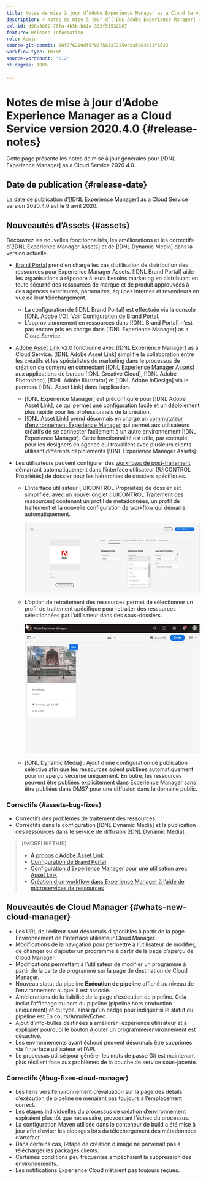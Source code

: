 ```yaml
---
title: Notes de mise à jour d’Adobe Experience Manager as a Cloud Service version 2020.4.0
description: « Notes de mise à jour d’[!DNL Adobe Experience Manager] as a Cloud Service version 2020.4.0. »
exl-id: d98a3862-76fa-4b5b-b81a-333f5f532b67
feature: Release Information
role: Admin
source-git-commit: 90f7f6209df5f837583a7225940a5984551f6622
workflow-type: tm+mt
source-wordcount: '612'
ht-degree: 100%

---
```


# Notes de mise à jour d’Adobe Experience Manager as a Cloud Service version 2020.4.0 {#release-notes}

Cette page présente les notes de mise à jour générales pour [!DNL Experience Manager] as a Cloud Service 2020.4.0.

## Date de publication {#release-date}

La date de publication d’[!DNL Experience Manager] as a Cloud Service version 2020.4.0 est le 9 avril 2020.

## Nouveautés d’Assets {#assets}

Découvrez les nouvelles fonctionnalités, les améliorations et les correctifs d’[!DNL Experience Manager Assets] et de [!DNL Dynamic Media] dans la version actuelle.

* [Brand Portal](https://experienceleague.adobe.com/docs/experience-manager-brand-portal/using/home.html?lang=fr) prend en charge les cas d’utilisation de distribution des ressources pour Experience Manager Assets. [!DNL Brand Portal] aide les organisations à répondre à leurs besoins marketing en distribuant en toute sécurité des ressources de marque et de produit approuvées à des agences extérieures, partenaires, équipes internes et revendeurs en vue de leur téléchargement.
   * La configuration de [!DNL Brand Portal] est effectuée via la console [!DNL Adobe I/O]. Voir [Configuration de Brand Portal](https://experienceleague.adobe.com/docs/experience-manager-brand-portal/using/publish/configure-aem-assets-with-brand-portal.html?lang=fr).
   * L’approvisionnement en ressources dans [!DNL Brand Portal] n’est pas encore pris en charge dans [!DNL Experience Manager] as a Cloud Service.

* [Adobe Asset Link](https://helpx.adobe.com/fr/enterprise/using/adobe-asset-link.html) v2.0 fonctionne avec [!DNL Experience Manager] as a Cloud Service. [!DNL Adobe Asset Link] simplifie la collaboration entre les créatifs et les spécialistes du marketing dans le processus de création de contenu en connectant [!DNL Experience Manager Assets] aux applications de bureau [!DNL Creative Cloud], [!DNL Adobe Photoshop], [!DNL Adobe Illustrator] et [!DNL Adobe InDesign] via le panneau [!DNL Asset Link] dans l’application.
   * [!DNL Experience Manager] est préconfiguré pour [!DNL Adobe Asset Link], ce qui permet une [configuration facile](https://helpx.adobe.com/fr/enterprise/using/configure-aem-assets-for-asset-link.html) et un déploiement plus rapide pour les professionnels de la création.
   * [!DNL Asset Link] prend désormais en charge un [commutateur d’environnement Experience Manager](https://helpx.adobe.com/fr/enterprise/using/manage-assets-using-adobe-asset-link.html#UseAdobeAssetLink) qui permet aux utilisateurs créatifs de se connecter facilement à un autre environnement [!DNL Experience Manager]. Cette fonctionnalité est utile, par exemple, pour les designers en agence qui travaillent avec plusieurs clients utilisant différents déploiements [!DNL Experience Manager Assets].

* Les utilisateurs peuvent configurer des [workflows de post-traitement](/help/assets/asset-microservices-configure-and-use.md#post-processing-workflows) démarrant automatiquement dans l’interface utilisateur [!UICONTROL Propriétés] de dossier pour les hiérarchies de dossiers spécifiques.
   * L’interface utilisateur [!UICONTROL Propriétés] de dossier est simplifiée, avec un nouvel onglet [!UICONTROL Traitement des ressources] contenant un profil de métadonnées, un profil de traitement et la nouvelle configuration de workflow qui démarre automatiquement.

     ![Les profils de traitement peuvent s’appliquer facilement aux dossiers et toutes les ressources téléchargées dans les dossiers sont traitées à l’aide de ces profils](/help/assets/assets/asset-processing-folder-properties.png)

   * L’option de retraitement des ressources permet de sélectionner un profil de traitement spécifique pour retraiter des ressources sélectionnées par l’utilisateur dans des sous-dossiers.

     ![Retraiter des ressources sélectionnées à l’aide d’un profil de traitement spécifique](/help/assets/assets/fpo-existing-asset-reprocess.gif)

   * [!DNL Dynamic Media] : Ajout d’une configuration de publication sélective afin que les ressources soient publiées automatiquement pour un aperçu sécurisé uniquement. En outre, les ressources peuvent être publiées explicitement dans Experience Manager sans être publiées dans DMS7 pour une diffusion dans le domaine public.

### Correctifs {#assets-bug-fixes}

* Correctifs des problèmes de traitement des ressources.
* Correctifs dans la configuration [!DNL Dynamic Media] et la publication des ressources dans le service de diffusion [!DNL Dynamic Media].

>[!MORELIKETHIS]
>
>* [À propos d’Adobe Asset Link](https://www.adobe.com/creativecloud/business/enterprise/adobe-asset-link.html)
>* [Configuration de Brand Portal](https://experienceleague.adobe.com/docs/experience-manager-brand-portal/using/publish/configure-aem-assets-with-brand-portal.html?lang=fr)
>* [Configuration d’Experience Manager pour une utilisation avec Asset Link](https://helpx.adobe.com/fr/enterprise/using/configure-aem-assets-for-asset-link.html)
>* [Création d’un workflow dans Experience Manager à l’aide de microservices de ressources](https://experienceleague.adobe.com/docs/experience-manager-cloud-service/assets/manage/asset-microservices-configure-and-use.html?lang=fr#post-processing-workflows)

## Nouveautés de Cloud Manager {#whats-new-cloud-manager}

* Les URL de l’éditeur sont désormais disponibles à partir de la page Environnement de l’interface utilisateur Cloud Manager.
* Modifications de la navigation pour permettre à l’utilisateur de modifier, de changer ou d’ajouter un programme à partir de la page d’aperçu de Cloud Manager.
* Modifications permettant à l’utilisateur de modifier un programme à partir de la carte de programme sur la page de destination de Cloud Manager.
* Nouveau statut du pipeline **Exécution de pipeline** affiché au niveau de l’environnement auquel il est associé.
* Améliorations de la lisibilité de la page d’exécution de pipeline. Cela inclut l’affichage du nom du pipeline (pipeline hors production uniquement) et du type, ainsi qu’un badge pour indiquer si le statut du pipeline est En cours/Annulé/Échec.
* Ajout d’info-bulles destinées à améliorer l’expérience utilisateur et à expliquer pourquoi le bouton Ajouter un programme/environnement est désactivé.
* Les environnements ayant échoué peuvent désormais être supprimés via l’interface utilisateur et l’API.
* Le processus utilisé pour générer les mots de passe Git est maintenant plus résilient face aux problèmes de la couche de service sous-jacente.

### Correctifs {#bug-fixes-cloud-manager}

* Les liens vers l’environnement d’évaluation sur la page des détails d’exécution de pipeline ne menaient pas toujours à l’emplacement correct.
* Les étapes individuelles du processus de création d’environnement expiraient plus tôt que nécessaire, provoquant l’échec du processus.
* La configuration Maven utilisée dans le conteneur de build a été mise à jour afin d’éviter les blocages lors du téléchargement des métadonnées d’artefact.
* Dans certains cas, l’étape de création d’image ne parvenait pas à télécharger les packages clients.
* Certaines conditions peu fréquentes empêchaient la suppression des environnements.
* Les notifications Experience Cloud n’étaient pas toujours reçues.
